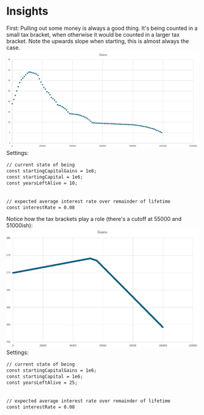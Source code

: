 # Insights

First: Pulling out some money is always a good thing. It's being counted in a small tax bracket, when otherwise it would be counted in a larger tax bracket. Note the upwards slope when starting, this is almost always the case.
![alt text](image.png)
Settings:
```
// current state of being
const startingCapitalGains = 1e6;
const startingCapital = 1e6;
const yearsLeftAlive = 10;


// expected average interest rate over remainder of lifetime
const interestRate = 0.08
```

Notice how the tax brackets play a role (there's a cutoff at 55000 and 51000ish):
![alt text](image-1.png)
Settings:
```
// current state of being
const startingCapitalGains = 1e6;
const startingCapital = 1e6;
const yearsLeftAlive = 25;


// expected average interest rate over remainder of lifetime
const interestRate = 0.08
```